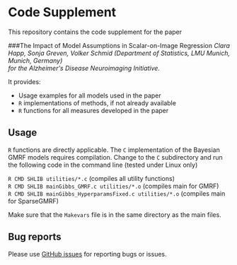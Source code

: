 # Code Supplement

This repository contains the code supplement for the paper

###The Impact of Model Assumptions in Scalar-on-Image Regression
*Clara Happ, Sonja Greven, Volker Schmid (Department of Statistics, LMU Munich, Munich, Germany)*  
*for the Alzheimer's Disease Neuroimaging Initiative.*

It provides:  
 *  Usage examples for all models used in the paper       
 * `R` implementations of methods, if not already available  
 * `R` functions for all measures developed in the paper  
  
## Usage ##

`R` functions are directly applicable. The `C` implementation of the Bayesian GMRF models requires compilation. Change to the `C` subdirectory and run the following code in the command line (tested under Linux only)

`R CMD SHLIB utilities/*.c` (compiles all utility functions)  
`R CMD SHLIB mainGibbs_GMRF.c utilities/*.o` (compiles main for GMRF)  
`R CMD SHLIB mainGibbs_HyperparamsFixed.c utilities/*.o` (compiles main for SparseGMRF) 

Make sure that the `Makevars` file is in the same directory as the main files. 


## Bug reports ##

Please use [GitHub issues](https://github.com/ClaraHapp/SOIR/issues) for reporting bugs or issues.

